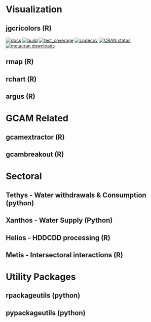 # Visualization
## jgcricolors (R)
[![docs](https://github.com/JGCRI/jgcricolors/actions/workflows/pkgdown.yaml/badge.svg)](https://github.com/JGCRI/jgcricolors/actions/workflows/pkgdown.yaml)
[![build](https://github.com/JGCRI/jgcricolors/actions/workflows/build.yml/badge.svg?branch=main)](https://github.com/JGCRI/jgcricolors/actions/workflows/build.yml)
[![test_coverage](https://github.com/JGCRI/jgcricolors/actions/workflows/test_coverage.yml/badge.svg?branch=main)](https://github.com/JGCRI/jgcricolors/actions/workflows/test_coverage.yml)
[![codecov](https://codecov.io/gh/JGCRI/jgcricolors/branch/main/graph/badge.svg?token=2T6IZHQV9J)](https://codecov.io/gh/JGCRI/jgcricolors)
[![CRAN status](https://www.r-pkg.org/badges/version/jgcricolors)](https://CRAN.R-project.org/package=jgcricolors)
[![metacran downloads](https://cranlogs.r-pkg.org/badges/grand-total/jgcricolors)](https://cran.r-project.org/package=jgcricolors)
## rmap (R)
## rchart (R)
## argus (R)

# GCAM Related
## gcamextractor (R)
## gcambreakout (R)

# Sectoral
## Tethys - Water withdrawals & Consumption (python)
## Xanthos - Water Supply (Python)
## Helios - HDDCDD processing (R)
## Metis - Intersectoral interactions (R)

# Utility Packages
## rpackageutils (python)
## pypackageutils (python)


<!--
**zarrarkhan/zarrarkhan** is a ✨ _special_ ✨ repository because its `README.md` (this file) appears on your GitHub profile.

Here are some ideas to get you started:

- 🔭 I’m currently working on ...
- 🌱 I’m currently learning ...
- 👯 I’m looking to collaborate on ...
- 🤔 I’m looking for help with ...
- 💬 Ask me about ...
- 📫 How to reach me: ...
- 😄 Pronouns: ...
- ⚡ Fun fact: ...
-->
